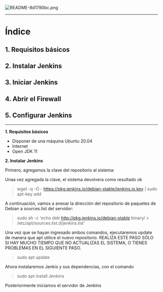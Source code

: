 <img alt="README-8d1790bc.png" src="assets/README-8d1790bc.png" width="" height="" >
<hr/>

# Índice #

## 1. Requisitos básicos ##

## 2. Instalar Jenkins ##

## 3. Iniciar Jenkins ##

## 4. Abrir el Firewall ##

## 5. Configurar Jenkins ##


<hr/>

**1. Requisitos básicos**

- Disponer de una máquina Ubuntu 20.04
- Internet
- Open JDK 11

**2. Instalar Jenkins**

<p>Primero, agregamos la clave del repositorio al sistema:</p>

<p>Unaa vez agregada la clave, el sistema devolvera como resultado ok</p>


>   wget -q -O - https://pkg.jenkins.io/debian-stable/jenkins.io.key | sudo apt-key add

<p>A continuación, vamos a anexar la dirección del repositorio de paquetes de Debian a sources.list del servidor:

</p>

>  sudo sh -c 'echo deb http://pkg.jenkins.io/debian-stable binary/ > /etc/apt/sources.list.d/jenkins.list'

<p>Una vez que se hayan ingresado ambos comandos, ejecutaremos update de manera que apt utilice el nuevo repositorio. REALIZA ESTE PASO SÓLO SI HAY MUCHO TIEMPO QUE NO ACTUALIZAS EL SISTEMA, O TIENES PROBLEMAS EN EL SIGUIENTE PASO.</p>

> sudo apt update

<p>Ahora instalaremos Jenkis y sus dependencias, con el comando </p>

> sudo apt install Jenkins

<p>Posteriormente iniciamos el servidor de Jenkins</p>
<p></p>
<p></p>
<p></p>
<p></p>
<p></p>
<p></p>
<p></p>
<p></p>
<p></p>
<p></p>
<p></p>
<p></p>
<p></p>
<p></p>
<p></p>
<p></p>
<p></p>
<p></p>
<p></p>
<p></p>
<p></p>
<p></p>
